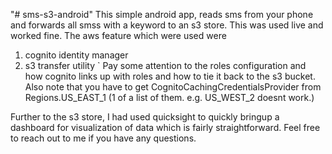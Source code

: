"# sms-s3-android" 
This simple android app, reads sms from your phone and forwards all smss with a keyword to an s3 store.
This was used live and worked fine.
The aws feature which were used were 
1. cognito identity manager
2. s3 transfer utility
`
Pay some attention to the roles configuration and how cognito links up with roles and how to tie it back to the s3 bucket.
Also note that you have to get CognitoCachingCredentialsProvider from Regions.US_EAST_1 (1 of a list of them. e.g. US_WEST_2 doesnt work.)

Further to the s3 store, I had used quicksight to quickly bringup a dashboard for visualization of data which is fairly straightforward.
Feel free to reach out to me if you have any questions.